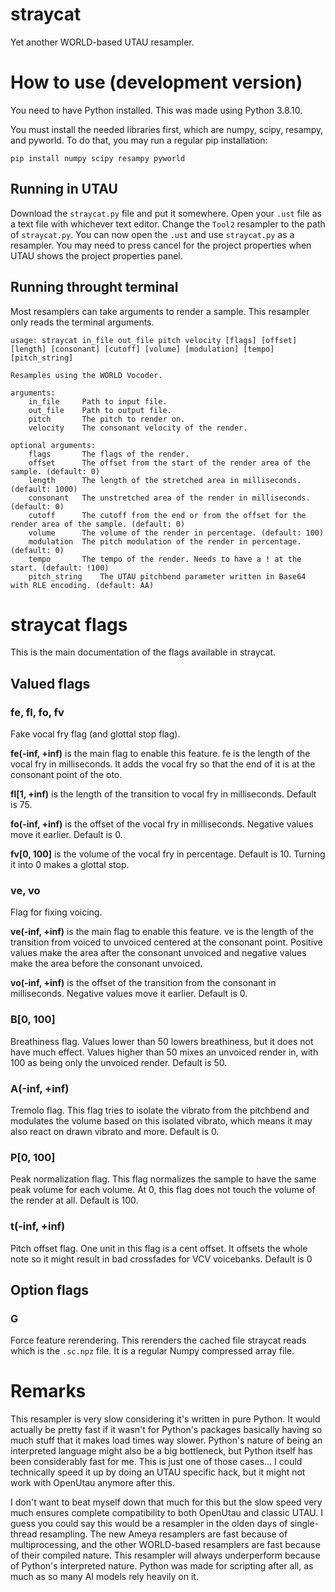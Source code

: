# straycat
 Yet another WORLD-based UTAU resampler.

# How to use (development version)
 You need to have Python installed. This was made using Python 3.8.10.
 
 You must install the needed libraries first, which are numpy, scipy, resampy, and pyworld. To do that, you may run a regular pip installation:
 
```
pip install numpy scipy resampy pyworld
```
 
## Running in UTAU
 Download the `straycat.py` file and put it somewhere. Open your `.ust` file as a text file with whichever text editor. Change the `Tool2` resampler to the path of `straycat.py`. You can now open the `.ust` and use `straycat.py` as a resampler. You may need to press cancel for the project properties when UTAU shows the project properties panel.
 
## Running throught terminal
 Most resamplers can take arguments to render a sample. This resampler only reads the terminal arguments.
 
```
usage: straycat in_file out_file pitch velocity [flags] [offset] [length] [consonant] [cutoff] [volume] [modulation] [tempo] [pitch_string]

Resamples using the WORLD Vocoder.

arguments:
	in_file		Path to input file.
	out_file	Path to output file.
	pitch		The pitch to render on.
	velocity	The consonant velocity of the render.

optional arguments:
	flags		The flags of the render.
	offset		The offset from the start of the render area of the sample. (default: 0)
	length		The length of the stretched area in milliseconds. (default: 1000)
	consonant	The unstretched area of the render in milliseconds. (default: 0)
	cutoff		The cutoff from the end or from the offset for the render area of the sample. (default: 0)
	volume		The volume of the render in percentage. (default: 100)
	modulation	The pitch modulation of the render in percentage. (default: 0)
	tempo		The tempo of the render. Needs to have a ! at the start. (default: !100)
	pitch_string	The UTAU pitchbend parameter written in Base64 with RLE encoding. (default: AA)
```
	
# straycat flags

 This is the main documentation of the flags available in straycat.

## Valued flags

### fe, fl, fo, fv
 Fake vocal fry flag (and glottal stop flag).

 **fe(-inf, +inf)** is the main flag to enable this feature. fe is the length of the vocal fry in milliseconds. It adds the vocal fry so that the end of it is at the consonant point of the oto.

 **fl[1, +inf)** is the length of the transition to vocal fry in milliseconds. Default is 75.

 **fo(-inf, +inf)** is the offset of the vocal fry in milliseconds. Negative values move it earlier. Default is 0.

 **fv[0, 100]** is the volume of the vocal fry in percentage. Default is 10. Turning it into 0 makes a glottal stop.

### ve, vo
 Flag for fixing voicing.

 **ve(-inf, +inf)** is the main flag to enable this feature. ve is the length of the transition from voiced to unvoiced centered at the consonant point. Positive values make the area after the consonant unvoiced and negative values make the area before the consonant unvoiced.

 **vo(-inf, +inf)** is the offset of the transition from the consonant in milliseconds. Negative values move it earlier. Default is 0.

### B[0, 100]
 Breathiness flag. Values lower than 50 lowers breathiness, but it does not have much effect. Values higher than 50 mixes an unvoiced render in, with 100 as being only the unvoiced render. Default is 50.

### A(-inf, +inf)
 Tremolo flag. This flag tries to isolate the vibrato from the pitchbend and modulates the volume based on this isolated vibrato, which means it may also react on drawn vibrato and more. Default is 0.

### P[0, 100]
 Peak normalization flag. This flag normalizes the sample to have the same peak volume for each volume. At 0, this flag does not touch the volume of the render at all. Default is 100.

### t(-inf, +inf)
 Pitch offset flag. One unit in this flag is a cent offset. It offsets the whole note so it might result in bad crossfades for VCV voicebanks. Default is 0

## Option flags

### G
 Force feature rerendering. This rerenders the cached file straycat reads which is the `.sc.npz` file. It is a regular Numpy compressed array file.
 
 # Remarks
 This resampler is very slow considering it's written in pure Python. It would actually be pretty fast if it wasn't for Python's packages basically having so much stuff that it makes load times way slower. Python's nature of being an interpreted language might also be a big bottleneck, but Python itself has been considerably fast for me. This is just one of those cases... I could technically speed it up by doing an UTAU specific hack, but it might not work with OpenUtau anymore after this.
 
 I don't want to beat myself down that much for this but the slow speed very much ensures complete compatibility to both OpenUtau and classic UTAU. I guess you could say this would be a resampler in the olden days of single-thread resampling. The new Ameya resamplers are fast because of multiprocessing, and the other WORLD-based resamplers are fast because of their compiled nature. This resampler will always underperform because of Python's interpreted nature. Python was made for scripting after all, as much as so many AI models rely heavily on it.